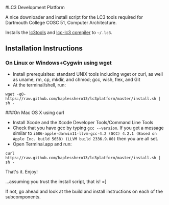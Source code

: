 #LC3 Development Platform

A nice downloader and install script for the LC3 tools required for Dartmouth College COSC 51, Computer Architecture.

Installs the [lc3tools](https://github.com/haplesshero13/lc3tools) and [lcc-lc3 compiler](https://github.com/haplesshero13/lcc-lc3) to `~/.lc3`.

## Installation Instructions


### On Linux or Windows+Cygwin using wget
* Install prerequisites: standard UNIX tools including wget or curl, as well as uname, rm, cp, mkdir, and chmod; gcc, wish, flex, and Git
* At the terminal/shell, run:

```
wget -qO- https://raw.github.com/haplesshero13/lc3platform/master/install.sh | sh -
```

###On Mac OS X using curl
* Install Xcode and the Xcode Developer Tools/Command Line Tools
* Check that you have gcc by typing `gcc --version`. If you get a message similar to `i686-apple-darwin11-llvm-gcc-4.2 (GCC) 4.2.1 (Based on Apple Inc. build 5658) (LLVM build 2336.9.00)` then you are all set.
* Open Terminal.app and run:

```
curl https://raw.github.com/haplesshero13/lc3platform/master/install.sh | sh -
```

That's it. Enjoy!

...assuming you trust the install script, that is! =]

If not, go ahead and look at the build and install instructions on each of the subcomponents.
